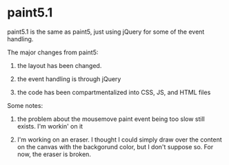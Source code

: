 paint5.1
======

paint5.1 is the same as paint5, just using jQuery for some of the event handling.

The major changes from paint5:

1) the layout has been changed.

2) the event handling is through jQuery

3) the code has been compartmentalized into CSS, JS, and HTML files

Some notes:

1) the problem about the mousemove paint event being too slow still exists. I'm workin' on it

2) I'm working on an eraser. I thought I could simply draw over the content on the canvas with the
backgorund color, but I don't suppose so. For now, the eraser is broken. 
